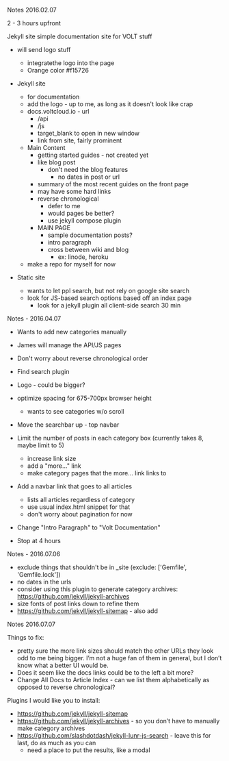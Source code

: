 Notes 2016.02.07

2 - 3 hours upfront

Jekyll site simple documentation site for VOLT stuff

- will send logo stuff
  - integratethe logo into the page
  - Orange color #f15726

- Jekyll site
  - for documentation
  - add the logo - up to me, as long as it doesn't look like crap
  - docs.voltcloud.io - url
    - /api
    - /js
    - target_blank to open in new window
    - link from site, fairly prominent
  - Main Content
    - getting started guides - not created yet
    - like blog post
      - don't need the blog features
        - no dates in post or url
    - summary of the most recent guides on the front page
    - may have some hard links
    - reverse chronological
      - defer to me
      - would pages be better?
      - use jekyll compose plugin
    - MAIN PAGE
      - sample documentation posts?
      - intro paragraph
      - cross between wiki and blog
        - ex: linode, heroku
  - make a repo for myself for now

- Static site
  - wants to let ppl search, but not rely on google site search
  - look for JS-based search options based off an index page
    - look for a jekyll plugin all client-side search 30 min

Notes - 2016.04.07

- Wants to add new categories manually
- James will manage the API/JS pages
- Don't worry about reverse chronological order

- Find search plugin
- Logo - could be bigger?
- optimize spacing for 675-700px browser height
  - wants to see categories w/o scroll
- Move the searchbar up - top navbar
- Limit the number of posts in each category box (currently takes 8, maybe limit to 5)
  - increase link size
  - add a "more..." link
  - make category pages that the more... link links to
- Add a navbar link that goes to all articles
  - lists all articles regardless of category
  - use usual index.html snippet for that
  - don't worry about pagination for now
- Change "Intro Paragraph" to "Volt Documentation"
- Stop at 4 hours

Notes - 2016.07.06

- exclude things that shouldn't be in _site (exclude: ['Gemfile', 'Gemfile.lock'])
- no dates in the urls
- consider using this plugin to generate category archives: https://github.com/jekyll/jekyll-archives
- size fonts of post links down to refine them
- https://github.com/jekyll/jekyll-sitemap - also add

Notes 2016.07.07

Things to fix:
- pretty sure the more link sizes should match the other URLs they look odd to me being bigger. I’m not a huge fan of them in general, but I don’t know what a better UI would be.
- Does it seem like the docs links could be to the left a bit more?
- Change All Docs to Article Index - can we list them alphabetically as opposed to reverse chronological?

Plugins I would like you to install:
- https://github.com/jekyll/jekyll-sitemap
- https://github.com/jekyll/jekyll-archives - so you don’t have to manually make category archives
- https://github.com/slashdotdash/jekyll-lunr-js-search - leave this for last, do as much as you can
  - need a place to put the results, like a modal
